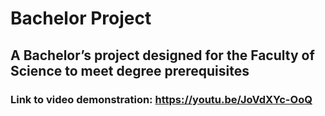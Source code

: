 # Bachelor Project

## A Bachelor’s project designed for the Faculty of Science to meet degree prerequisites

### Link to video demonstration: https://youtu.be/JoVdXYc-OoQ
